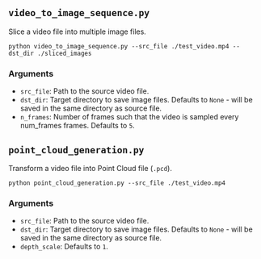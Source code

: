 ## `video_to_image_sequence.py`

Slice a video file into multiple image files.

```
python video_to_image_sequence.py --src_file ./test_video.mp4 --dst_dir ./sliced_images
```

### Arguments

* `src_file`: Path to the source video file.
* `dst_dir`: Target directory to save image files. Defaults to `None` - will be saved in the same directory as source file.
* `n_frames`: Number of frames such that the video is sampled every num_frames frames. Defaults to `5`.


## `point_cloud_generation.py`

Transform a video file into Point Cloud file (`.pcd`).
```
python point_cloud_generation.py --src_file ./test_video.mp4
```

### Arguments

* `src_file`: Path to the source video file.
* `dst_dir`: Target directory to save image files. Defaults to `None` - will be saved in the same directory as source file.
* `depth_scale`: Defaults to `1`.
